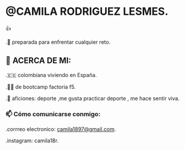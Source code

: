 #  @CAMILA RODRIGUEZ LESMES.
   :+1: 

.🧠 preparada para enfrentar cualquier reto.

##  🚀 ACERCA DE MI:

.🇪🇸 colombiana viviendo en España.


.👩‍🎓 de bootcamp factoria f5. 

.💞 aficiones: deporte ,me gusta practicar deporte , me hace sentir viva.

###  📫 Cómo comunicarse conmigo:

.corrreo electronico: camila1897@gmail.com.

.instagram: camila18r.

